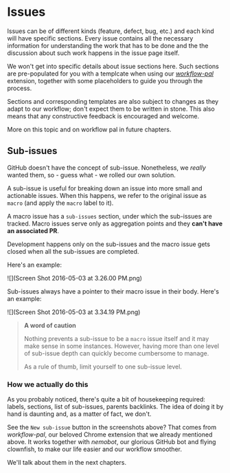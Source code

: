 # Issues

Issues can be of different kinds (feature, defect, bug, etc.) and each kind will have specific sections. Every issue contains all the necessary information for understanding the work that has to be done and the the discussion about such work happens in the issue page itself.

We won't get into specific details about issue sections here. Such sections are pre-populated for you with a templcate when using our [*workflow-pal*](http://book.buildo.io/workflow/6.workflow-pal.html) extension, together with some placeholders to guide you through the process.

Sections and corresponding templates are also subject to changes as they adapt to our workflow; don't expect them to be written in stone. This also means that any constructive feedback is encouraged and welcome.

More on this topic and on workflow pal in future chapters.

## Sub-issues
GitHub doesn't have the concept of sub-issue. Nonetheless, we *really* wanted them, so - guess what - we rolled our own solution.

A sub-issue is useful for breaking down an issue into more small and actionable issues. When this happens, we refer to the original issue as `macro` (and apply the `macro` label to it).

A macro issue has a `sub-issues` section, under which the sub-issues are tracked. Macro issues serve only as aggregation points and they **can't have an associated PR**.

Development happens only on the sub-issues and the macro issue gets closed when all the sub-issues are completed.

Here's an example:

![](Screen Shot 2016-05-03 at 3.26.00 PM.png)


Sub-issues always have a pointer to their macro issue in their body. Here's an example:

![](Screen Shot 2016-05-03 at 3.34.19 PM.png)

> **A word of caution**
> 
> Nothing prevents a sub-issue to be a `macro` issue itself and it may make sense in some instances.
> However, having more than one level of sub-issue depth can quickly become cumbersome to manage.
> 
> As a rule of thumb, limit yourself to one sub-issue level. 

### How we actually do this
As you probably noticed, there's quite a bit of housekeeping required: labels, sections, list of sub-issues, parents backlinks. The idea of doing it by hand is daunting and, as a matter of fact, we don't.

See the `New sub-issue` button in the screenshots above?
That comes from *workflow-pal*, our beloved Chrome extension that we already mentioned above. It works together with *nemobot*, our glorious GitHub bot and flying clownfish, to make our life easier and our workflow smoother.

We'll talk about them in the next chapters.
